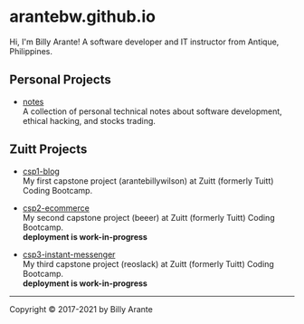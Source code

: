 # arantebw.github.io

Hi, I'm Billy Arante! A software developer and IT instructor from Antique, Philippines.

## Personal Projects

- [notes](http://billyarante.com/notes)  
  A collection of personal technical notes about software development, ethical hacking, and stocks trading.
  
## Zuitt Projects

- [csp1-blog](http://billyarante.com/csp1-blog/index.html)  
  My first capstone project (arantebillywilson) at Zuitt (formerly Tuitt) Coding Bootcamp.

- [csp2-ecommerce](#)  
  My second capstone project (beeer) at Zuitt (formerly Tuitt) Coding Bootcamp.  
  **deployment is work-in-progress**

- [csp3-instant-messenger](#)  
  My third capstone project (reoslack) at Zuitt (formerly Tuitt) Coding Bootcamp.  
  **deployment is work-in-progress**

---
Copyright &copy; 2017-2021 by Billy Arante
